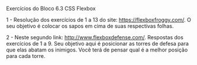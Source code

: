 Exercícios do Bloco 6.3 CSS Flexbox

1 - Resolução dos exercícios de 1 a 13 do site: https://flexboxfroggy.com/. O seu objetivo é colocar os sapos em cima de suas respectivas folhas.

2 - Neste segundo link: http://www.flexboxdefense.com/. Respostas dos exercícios de 1 a 9. Seu objetivo aqui é posicionar as torres de defesa para que elas abatam os inimigos. Você terá de pensar qual é a melhor posição para cada torre.
